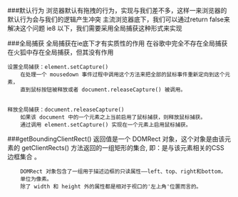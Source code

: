 ###默认行为
	浏览器默认有拖拽的行为，实现与我们差不多，这样一来浏览器的默认行为会与我们的逻辑产生冲突
		主流浏览器底下，我们可以通过return false来解决这个问题
		ie8 以下，我们需要采用全局捕获这种形式来实现
		


###全局捕获
	全局捕获在ie底下才有实质性的作用
	在谷歌中完全不存在全局捕获
	在火狐中存在全局捕获，但其没有作用
	
			
	设置全局捕获：element.setCapture()
		在处理一个 mousedown 事件过程中调用这个方法来把全部的鼠标事件重新定向到这个元素，
		直到鼠标按钮被释放或者 document.releaseCapture() 被调用。
		
			
	释放全局捕获：document.releaseCapture()
		如果该 document 中的一个元素之上当前启用了鼠标捕获，则释放鼠标捕获。
		通过调用 element.setCapture() 实现在一个元素上启用鼠标捕获。
		

###getBoundingClientRect()
	 	返回值是一个 DOMRect 对象，这个对象是由该元素的 getClientRects() 方法返回的一组矩形的集合, 
	 	即：是与该元素相关的CSS 边框集合 。
	
		DOMRect 对象包含了一组用于描述边框的只读属性——left、top、right和bottom，
		单位为像素。
		除了 width 和 height 外的属性都是相对于视口的'左上角'位置而言的。
